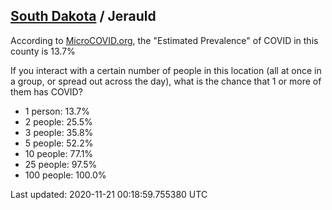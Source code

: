 
## [South Dakota](/united-states/south-dakota) / Jerauld

According to [MicroCOVID.org](http://microcovid.org),
the "Estimated Prevalence" of COVID in this county is 13.7%

If you interact with a certain number of people in this location
(all at once in a group, or spread out across the day), what is the chance that
1 or more of them has COVID?

- 1 person: 13.7%
- 2 people: 25.5%
- 3 people: 35.8%
- 5 people: 52.2%
- 10 people: 77.1%
- 25 people: 97.5%
- 100 people: 100.0%

Last updated: 2020-11-21 00:18:59.755380 UTC
